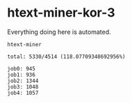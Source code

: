 # htext-miner-kor-3

Everything doing here is automated.

```
htext-miner

total: 5330/4514 (118.07709348692956%)

job0: 945
job1: 936
job2: 1344
job3: 1048
job4: 1057
```